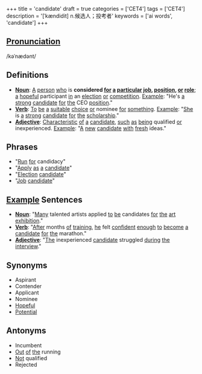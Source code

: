 +++
title = 'candidate'
draft = true
categories = ['CET4']
tags = ['CET4']
description = '[ˈkændidit] n.候选人；投考者'
keywords = ['ai words', 'candidate']
+++

## [Pronunciation](/post/pronunciation/)
/kəˈnædənt/

## Definitions
- **[Noun](/post/noun/)**: [A](/post/a/) [person](/post/person/) [who](/post/who/) is **considered [for](/post/for/) [a](/post/a/) [particular](/post/particular/) [job](/post/job/), [position](/post/position/), [or](/post/or/) [role](/post/role/)**; [a](/post/a/) [hopeful](/post/hopeful/) participant [in](/post/in/) an [election](/post/election/) [or](/post/or/) [competition](/post/competition/). [Example](/post/example/): "He's [a](/post/a/) [strong](/post/strong/) [candidate](/post/candidate/) [for](/post/for/) [the](/post/the/) CEO [position](/post/position/)."
- **[Verb](/post/verb/)**: [To](/post/to/) [be](/post/be/) [a](/post/a/) [suitable](/post/suitable/) [choice](/post/choice/) [or](/post/or/) nominee [for](/post/for/) [something](/post/something/). [Example](/post/example/): "[She](/post/she/) is [a](/post/a/) [strong](/post/strong/) [candidate](/post/candidate/) [for](/post/for/) [the](/post/the/) [scholarship](/post/scholarship/)."
- **[Adjective](/post/adjective/)**: [Characteristic](/post/characteristic/) [of](/post/of/) [a](/post/a/) [candidate](/post/candidate/), [such](/post/such/) [as](/post/as/) [being](/post/being/) qualified [or](/post/or/) inexperienced. [Example](/post/example/): "[A](/post/a/) [new](/post/new/) [candidate](/post/candidate/) [with](/post/with/) [fresh](/post/fresh/) ideas."

## Phrases
- "[Run](/post/run/) [for](/post/for/) candidacy"
- "[Apply](/post/apply/) [as](/post/as/) [a](/post/a/) [candidate](/post/candidate/)"
- "[Election](/post/election/) [candidate](/post/candidate/)"
- "[Job](/post/job/) [candidate](/post/candidate/)"

## [Example](/post/example/) Sentences
- **[Noun](/post/noun/)**: "[Many](/post/many/) talented artists applied [to](/post/to/) [be](/post/be/) candidates [for](/post/for/) [the](/post/the/) [art](/post/art/) [exhibition](/post/exhibition/)."
- **[Verb](/post/verb/)**: "[After](/post/after/) months [of](/post/of/) [training](/post/training/), [he](/post/he/) felt [confident](/post/confident/) [enough](/post/enough/) [to](/post/to/) [become](/post/become/) [a](/post/a/) [candidate](/post/candidate/) [for](/post/for/) [the](/post/the/) marathon."
- **[Adjective](/post/adjective/)**: "[The](/post/the/) inexperienced [candidate](/post/candidate/) struggled [during](/post/during/) [the](/post/the/) [interview](/post/interview/)."

## Synonyms
- Aspirant
- Contender
- Applicant
- Nominee
- [Hopeful](/post/hopeful/)
- [Potential](/post/potential/)

## Antonyms
- Incumbent
- [Out](/post/out/) [of](/post/of/) [the](/post/the/) running
- [Not](/post/not/) qualified
- Rejected
